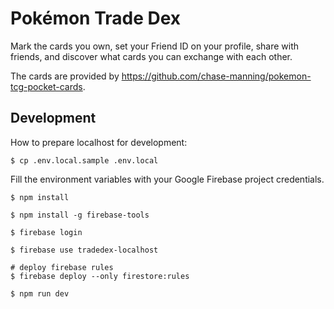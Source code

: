 # Pokémon Trade Dex

Mark the cards you own, set your Friend ID on your profile, share with friends, and discover what cards you can exchange with each other.

The cards are provided by https://github.com/chase-manning/pokemon-tcg-pocket-cards.

## Development

How to prepare localhost for development:

```shell
$ cp .env.local.sample .env.local
```

Fill the environment variables with your Google Firebase project credentials.

```shell
$ npm install

$ npm install -g firebase-tools

$ firebase login

$ firebase use tradedex-localhost

# deploy firebase rules
$ firebase deploy --only firestore:rules

$ npm run dev
```
